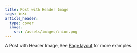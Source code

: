```yaml
---
title: Post with Header Image
tags: TeXt
article_header:
  type: cover
  image:
    src: /assets/images/onion.png
---
```


A Post with Header Image, See [Page layout](https://kitian616.github.io/jekyll-TeXt-theme/samples.html#page-layout) for more examples.

<!--more-->
